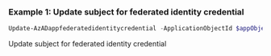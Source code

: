 ### Example 1: Update subject for federated identity credential
```powershell
Update-AzADappfederatedidentitycredential -ApplicationObjectId $appObjectId -Id $credentialId -Subject 'subject'
```

Update subject for federated identity credential


